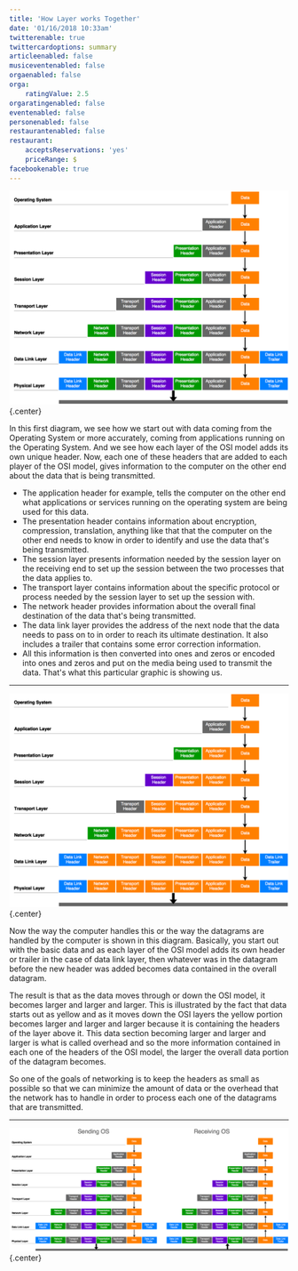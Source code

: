 ```yaml
---
title: 'How Layer works Together'
date: '01/16/2018 10:33am'
twitterenable: true
twittercardoptions: summary
articleenabled: false
musiceventenabled: false
orgaenabled: false
orga:
    ratingValue: 2.5
orgaratingenabled: false
eventenabled: false
personenabled: false
restaurantenabled: false
restaurant:
    acceptsReservations: 'yes'
    priceRange: $
facebookenable: true
---
```


![](howitworks.png?lightbox=1400,1100&cropResize=800,800)   {.center}

In this first diagram, we see how we start out with data coming from the Operating System or more accurately, coming from applications running on the Operating System. And we see how each layer of the OSI model adds its own unique header. Now, each one of these headers that are added to each player of the OSI model, gives information to the computer on the other end about the data that is being transmitted.

* The application header for example, tells the computer on the other end what applications or services running on the operating system are being used for this data. 
* The presentation header contains information about encryption, compression, translation, anything like that that the computer on the other end needs to know in order to identify and use the data that's being transmitted. 
* The session layer presents information needed by the session layer on the receiving end to set up the session between the two processes that the data applies to.
* The transport layer contains information about the specific protocol or process needed by the session layer to set up the session with. 
* The network header provides information about the overall final destination of the data that's being transmitted. 
* The data link layer provides the address of the next node that the data needs to pass on to in order to reach its ultimate destination. It also includes a trailer that contains some error correction information.
* All this information is then converted into ones and zeros or encoded into ones and zeros and put on the media being used to transmit the data. That's what this particular graphic is showing us.

---
![](howitworks2.png?lightbox=1400,1100&cropResize=800,800)   {.center}

Now the way the computer handles this or the way the datagrams are handled by the computer is shown in this diagram. Basically, you start out with the basic data and as each layer of the OSI model adds its own header or trailer in the case of data link layer, then whatever was in the datagram before the new header was added becomes data contained in the overall datagram.

The result is that as the data moves through or down the OSI model, it becomes larger and larger and larger. This is illustrated by the fact that data starts out as yellow and as it moves down the OSI layers the yellow portion becomes larger and larger and larger because it is containing the headers of the layer above it. This data section becoming larger and larger and larger is what is called overhead and so the more information contained in each one of the headers of the OSI model, the larger the overall data portion of the datagram becomes.

So one of the goals of networking is to keep the headers as small as possible so that we can minimize the amount of data or the overhead that the network has to handle in order to process each one of the datagrams that are transmitted.

---
![](howitworks3.png?lightbox=2000,1100&cropResize=1100,1100)   {.center}
